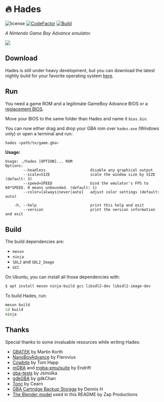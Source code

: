 # 🔥 Hades

![license](https://img.shields.io/github/license/arignir/hades)
[![CodeFactor](https://www.codefactor.io/repository/github/arignir/hades/badge/master)](https://www.codefactor.io/repository/github/arignir/hades/overview/master)
[![Build](https://github.com/Arignir/Hades/actions/workflows/main.yml/badge.svg)](https://github.com/Arignir/Hades/actions/workflows/main.yml)

*A Nintendo Game Boy Advance emulator.*

![](https://i.imgur.com/e9CClPc.png)

## Download

Hades is still under heavy development, but you can download the latest nightly build for your favorite operating system [here](https://nightly.link/Arignir/Hades/workflows/main/master).

## Run

You need a game ROM and a legitimate GameBoy Advance BIOS or a [replacement BIOS](https://github.com/Cult-of-GBA/BIOS/blob/master/bios.bin).

Move your BIOS to the same folder than Hades and name it `bios.bin`.

You can now either drag and drop your GBA rom over `hades.exe` (Windows only) or open a terminal and run:

```bash
hades <path/to/game.gba>
```

**Usage:**

```
Usage: ./hades [OPTION]... ROM
Options:
        --headless                    disable any graphical output
        --scale=SIZE                  scale the window size by SIZE (default: 3)
        --speed=SPEED                 bind the emulator's FPS to 60*SPEED. 0 means unbounded. (default: 1)
        --color=[always|never|auto]   adjust color settings (default: auto)

    -h, --help                        print this help and exit
        --version                     print the version information and exit
```

## Build

The build dependencies are:

  - `meson`
  - `ninja`
  - `SDL2` and `SDL2_Image`
  - `GCC`

On Ubuntu, you can install all those dependencies with:

```bash
$ apt install meson ninja-build gcc libsdl2-dev libsdl2-image-dev
```

To build Hades, run:

```bash
meson build
cd build
ninja
```

## Thanks

Special thanks to some invaluable resources while writing Hades:

  - [GBATEK](https://problemkaputt.de/gbatek.htm) by Martin Korth
  - [NanoBoyAdvance](https://github.com/fleroviux/NanoBoyAdvance/) by Fleroviux
  - [Cowbite](https://www.cs.rit.edu/~tjh8300/CowBite/CowBiteSpec.htm) by Tom Happ
  - [mGBA](https://mgba.io/) and [mgba-emu/suite](https://github.com/mgba-emu/suite) by Endrift
  - [gba-tests](https://github.com/jsmolka/gba-tests) by Jsmolka
  - [gdkGBA](https://github.com/gdkchan/gdkGBA/) by gdkChan
  - [Tonc](https://www.coranac.com/tonc/text/toc.htm) by Cearn
  - [GBA Cartridge Backup Storage](https://dillonbeliveau.com/2020/06/05/GBA-FLASH.html) by Dennis H
  - [The Blender model](https://www.blendswap.com/blend/27357) used in this README by Zap Productions
